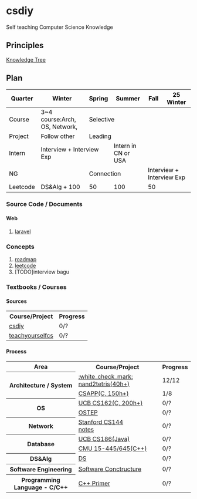 # csdiy
Self teaching Computer Science Knowledge

## Principles
[Knowledge Tree](Knowledge_Tree.md)

## Plan
<table class="tg">
<thead>
  <tr>
    <th class="tg-xogg"><span style="color:#000">Quarter</span></th>
    <th class="tg-xogg"><span style="color:#000">Winter</span></th>
    <th class="tg-xogg"><span style="color:#000">Spring</span></th>
    <th class="tg-xogg"><span style="color:#000">Summer</span></th>
    <th class="tg-xogg"><span style="color:#000">Fall</span></th>
    <th class="tg-xogg"><span style="color:#000">25 Winter</span></th>
  </tr>
</thead>
<tbody>
  <tr>
    <td class="tg-jaco"><span style="color:#000">Course</span></td>
    <td class="tg-lboi"><span style="color:#000">3~4 course:Arch, OS, Network,</span> </td>
    <td class="tg-lboi" colspan="2"><span style="color:#000">Selective</span></td>
    <td class="tg-lboi"></td>
    <td class="tg-cly1"></td>
  </tr>
  <tr>
    <td class="tg-jaco"><span style="color:#000">Project</span></td>
    <td class="tg-lboi"><span style="color:#000">Follow other</span></td>
    <td class="tg-lboi" colspan="4"><span style="color:#000">Leading</span></td>
  </tr>
  <tr>
    <td class="tg-jaco"><span style="color:#000">Intern</span></td>
    <td class="tg-lboi" colspan="2"><span style="color:#000">Interview + Interview Exp</span></td>
    <td class="tg-lboi"><span style="color:#000">Intern in CN or USA</span></td>
    <td class="tg-lboi"></td>
    <td class="tg-cly1"></td>
  </tr>
  <tr>
    <td class="tg-y93n"><span style="color:#000">NG</span></td>
    <td class="tg-cly1"></td>
    <td class="tg-cly1" colspan="2"><span style="color:#000">Connection</span></td>
    <td class="tg-cly1" colspan="2"><span style="color:#000">Interview + Interview Exp</span></td>
  </tr>
  <tr>
    <td class="tg-y93n"><span style="color:#000">Leetcode</span></td>
    <td class="tg-mwxe"><span style="color:#000">DS&Alg + 100</span></td>
    <td class="tg-mwxe"><span style="color:#000">50</span></td>
    <td class="tg-mwxe"><span style="color:#000">100</span></td>
    <td class="tg-mwxe"><span style="color:#000">50</span></td>
    <td class="tg-cly1"></td>
  </tr>
</tbody>
</table>

### Source Code / Documents
#### Web 
1. [laravel](https://laravel.com/docs/10.x)


### Concepts
1. [roadmap](https://roadmap.sh)
2. [leetcode](https://leetcode.com)
3. [TODO]interview bagu

### Textbooks / Courses
<h4>Sources</h4>
<table>
  <tr>
    <th>Course/Project</th>
    <th>Progress</th>
  </tr>
  <tr>
    <td><a href="https://csdiy.wiki">csdiy</a></td>
    <td>0/?</td>
  </tr>
  <tr>
    <td><a href="https://teachyourselfcs.com">teachyourselfcs</a></td>
    <td>0/?</td>
  </tr>
</table>

<h4>Process</h4>
<table>
<tr>
    <th>Area</th>
    <th>Course/Project</th>
    <th>Progress</th>
</tr>
<tr>
    <th rowspan="2">Architecture / System</th>
    <td><a href="https://www.nand2tetris.org">:white_check_mark: nand2tetris(40h+)</a></td>
    <td>12/12</td>
</tr>
<tr>
    <td><a href="https://csapp.cs.cmu.edu/3e/home.html">CSAPP(C, 150h+)</a></td>
    <td>1/8</td>
</tr>

<tr>
    <th rowspan="2">OS</th>
	<td><a href="https://cs162.org">UCB CS162(C, 200h+)</a></td>
    <td>0/?</td>
</tr>

<tr>
    <td><a href="https://pages.cs.wisc.edu/~remzi/OSTEP/">OSTEP</a></td>
	<td>0/?</td>
</tr>

<tr>
    <th rowspan="1">Network</th>
    <td><a href="https://cs144.github.io">Stanford CS144</a><br /><a href="https://kiprey.github.io/2021/11/cs144-lab0/">notes</a></td>
    <td>0/?</td>
</tr>

<tr>
    <th rowspan="2">Database</th>
	<td><a href="https://cs186berkeley.net">UCB CS186(Java)</a></td>
    <td>0/?</td>
</tr>
<tr>
    <td><a href="https://15445.courses.cs.cmu.edu/fall2020/">CMU 15-445/645(C++)</a></td>
	<td>0/?</td>
<tr>
    <th rowspan="1">DS&Alg</th>
    <td><a href="https://sp23.datastructur.es">DS</a></td>
    <td>0/?</td>
</tr>
<tr>
    <th rowspan="1">Software Engineering</th>
    <td><a href="https://web.mit.edu/6.031/www/sp23/">Software Conctructure</a></td>
    <td>0/?</td>
</tr>
<tr>
    <th rowspan="1">Programming Language - C/C++</th>
    <td><a href="https://www.oreilly.com/library/view/c-primer-fifth/9780133053043/">C++ Primer</a></td>
    <td>0/?</td>
</tr>
</table>
